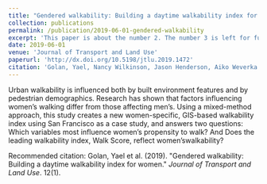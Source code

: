 ```yaml
---
title: "Gendered walkability: Building a daytime walkability index for women"
collection: publications
permalink: /publication/2019-06-01-gendered-walkability
excerpt: 'This paper is about the number 2. The number 3 is left for future work.'
date: 2019-06-01
venue: 'Journal of Transport and Land Use'
paperurl: 'http://dx.doi.org/10.5198/jtlu.2019.1472'
citation: 'Golan, Yael, Nancy Wilkinson, Jason Henderson, Aiko Weverka. (2019). &quot;Gendered walkability: Building a daytime walkability index for women.&quot; <i>Journal of Transport and Land Use</i>. 12(1).'
---
```

Urban walkability is influenced both by built environment features and by pedestrian demographics. Research has shown that factors influencing women’s walking differ from those affecting men’s. Using a mixed-method approach, this study creates a new women-specific,
GIS-based walkability index using San Francisco as a case study, and answers two questions: Which variables most influence women’s propensity to walk? And Does the leading walkability index, Walk Score, reflect women’swalkability?

Recommended citation: Golan, Yael et al. (2019). "Gendered walkability: Building a daytime walkability index for women." <i>Journal of Transport and Land Use</i>. 12(1).
